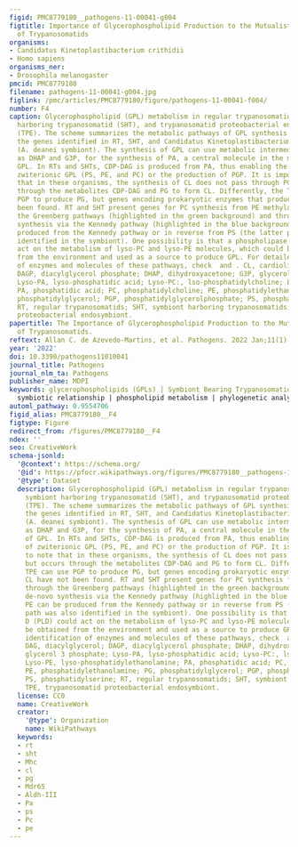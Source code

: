 ```yaml
---
figid: PMC8779180__pathogens-11-00041-g004
figtitle: Importance of Glycerophospholipid Production to the Mutualist Symbiosis
  of Trypanosomatids
organisms:
- Candidatus Kinetoplastibacterium crithidii
- Homo sapiens
organisms_ner:
- Drosophila melanogaster
pmcid: PMC8779180
filename: pathogens-11-00041-g004.jpg
figlink: /pmc/articles/PMC8779180/figure/pathogens-11-00041-f004/
number: F4
caption: Glycerophospholipid (GPL) metabolism in regular trypanosomatids (RT), symbiont
  harboring trypanosomatid (SHT), and trypanosomatid proteobacterial endosymbiont
  (TPE). The scheme summarizes the metabolic pathways of GPL synthesis considering
  the genes identified in RT, SHT, and Candidatus Kinetoplastibacterium crithidii
  (A. deanei symbiont). The synthesis of GPL can use metabolic intermediates, such
  as DHAP and G3P, for the synthesis of PA, a central molecule in the metabolism of
  GPL. In RTs and SHTs, CDP-DAG is produced from PA, thus enabling the synthesis of
  zwiterionic GPL (PS, PE, and PC) or the production of PGP. It is important to note
  that in these organisms, the synthesis of CL does not pass through PGP but occurs
  through the metabolites CDP-DAG and PG to form CL. Differently, the TPE can use
  PGP to produce PG, but genes encoding prokaryotic enzymes that produce CL have not
  been found. RT and SHT present genes for PC synthesis from PE methylation through
  the Greenberg pathways (highlighted in the green background) and through de-novo
  synthesis via the Kennedy pathway (highlighted in the blue background). PE can be
  produced from the Kennedy pathway or in reverse from PS (the latter path was also
  identified in the symbiont). One possibility is that a phospholipase D (PLD) could
  act on the metabolism of lyso-PC and lyso-PE molecules, which could be obtained
  from the environment and used as a source to produce GPL. For detailed identification
  of enzymes and molecules of these pathways, check  and . CL, cardiolipin; DAG, diacylglycerol;
  DAGP, diacylglycerol phosphate; DHAP, dihydroxyacetone; G3P, glycerol 3 phosphate;
  Lyso-PA, lyso-phosphatidic acid; Lyso-PC:, lso-phosphatidylcholine; Lyso-PE, lyso-phosphatidylethanolamine;
  PA, phosphatidic acid; PC, phosphatidylcholine; PE, phosphatidylethanolamine; PG,
  phosphatidylglycerol; PGP, phosphatidylglycerolphosphate; PS, phosphatidylserine;
  RT, regular trypanosomatids; SHT, symbiont harboring trypanosomatids; TPE, trypanosomatid
  proteobacterial endosymbiont.
papertitle: The Importance of Glycerophospholipid Production to the Mutualist Symbiosis
  of Trypanosomatids.
reftext: Allan C. de Azevedo-Martins, et al. Pathogens. 2022 Jan;11(1):41.
year: '2022'
doi: 10.3390/pathogens11010041
journal_title: Pathogens
journal_nlm_ta: Pathogens
publisher_name: MDPI
keywords: glycerophospholipids (GPLs) | Symbiont Bearing Trypanosomatids (SHTs) |
  symbiotic relationship | phospholipid metabolism | phylogenetic analysis
automl_pathway: 0.9554706
figid_alias: PMC8779180__F4
figtype: Figure
redirect_from: /figures/PMC8779180__F4
ndex: ''
seo: CreativeWork
schema-jsonld:
  '@context': https://schema.org/
  '@id': https://pfocr.wikipathways.org/figures/PMC8779180__pathogens-11-00041-g004.html
  '@type': Dataset
  description: Glycerophospholipid (GPL) metabolism in regular trypanosomatids (RT),
    symbiont harboring trypanosomatid (SHT), and trypanosomatid proteobacterial endosymbiont
    (TPE). The scheme summarizes the metabolic pathways of GPL synthesis considering
    the genes identified in RT, SHT, and Candidatus Kinetoplastibacterium crithidii
    (A. deanei symbiont). The synthesis of GPL can use metabolic intermediates, such
    as DHAP and G3P, for the synthesis of PA, a central molecule in the metabolism
    of GPL. In RTs and SHTs, CDP-DAG is produced from PA, thus enabling the synthesis
    of zwiterionic GPL (PS, PE, and PC) or the production of PGP. It is important
    to note that in these organisms, the synthesis of CL does not pass through PGP
    but occurs through the metabolites CDP-DAG and PG to form CL. Differently, the
    TPE can use PGP to produce PG, but genes encoding prokaryotic enzymes that produce
    CL have not been found. RT and SHT present genes for PC synthesis from PE methylation
    through the Greenberg pathways (highlighted in the green background) and through
    de-novo synthesis via the Kennedy pathway (highlighted in the blue background).
    PE can be produced from the Kennedy pathway or in reverse from PS (the latter
    path was also identified in the symbiont). One possibility is that a phospholipase
    D (PLD) could act on the metabolism of lyso-PC and lyso-PE molecules, which could
    be obtained from the environment and used as a source to produce GPL. For detailed
    identification of enzymes and molecules of these pathways, check  and . CL, cardiolipin;
    DAG, diacylglycerol; DAGP, diacylglycerol phosphate; DHAP, dihydroxyacetone; G3P,
    glycerol 3 phosphate; Lyso-PA, lyso-phosphatidic acid; Lyso-PC:, lso-phosphatidylcholine;
    Lyso-PE, lyso-phosphatidylethanolamine; PA, phosphatidic acid; PC, phosphatidylcholine;
    PE, phosphatidylethanolamine; PG, phosphatidylglycerol; PGP, phosphatidylglycerolphosphate;
    PS, phosphatidylserine; RT, regular trypanosomatids; SHT, symbiont harboring trypanosomatids;
    TPE, trypanosomatid proteobacterial endosymbiont.
  license: CC0
  name: CreativeWork
  creator:
    '@type': Organization
    name: WikiPathways
  keywords:
  - rt
  - sht
  - Mhc
  - cl
  - pg
  - Mdr65
  - Aldh-III
  - Pa
  - ps
  - Pc
  - pe
---
```

